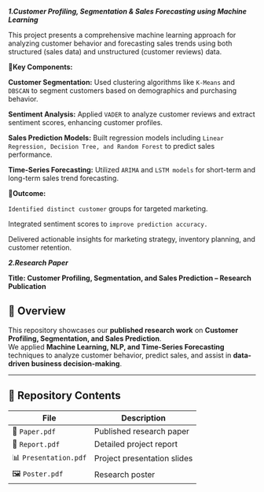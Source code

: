 ***1.Customer Profiling, Segmentation & Sales Forecasting using Machine Learning***

This project presents a comprehensive machine learning approach for analyzing customer behavior and forecasting sales trends using both structured (sales data) and unstructured (customer reviews) data.

**🚀Key Components:**

**Customer Segmentation:** Used clustering algorithms like `K-Means` and `DBSCAN` to segment customers based on demographics and purchasing behavior.

**Sentiment Analysis:** Applied `VADER` to analyze customer reviews and extract sentiment scores, enhancing customer profiles.

**Sales Prediction Models:** Built regression models including `Linear Regression, Decision Tree, and Random Forest` to predict sales performance.

**Time-Series Forecasting:** Utilized `ARIMA` and `LSTM models` for short-term and long-term sales trend forecasting.

**🎯Outcome:**

`Identified distinct customer` groups for targeted marketing.

Integrated sentiment scores to `improve prediction accuracy.`

Delivered actionable insights for marketing strategy, inventory planning, and customer retention.

***2.Research Paper***

**Title: Customer Profiling, Segmentation, and Sales Prediction – Research Publication** 

## 📝 Overview  
This repository showcases our **published research work** on **Customer Profiling, Segmentation, and Sales Prediction**.  
We applied **Machine Learning, NLP, and Time-Series Forecasting** techniques to analyze customer behavior, predict sales, and assist in **data-driven business decision-making**.

---

## 📂 Repository Contents  
| File | Description |
|------|-------------|
| 📄 `Paper.pdf` | Published research paper |
| 📑 `Report.pdf` | Detailed project report |
| 📊 `Presentation.pdf` | Project presentation slides |
| 🖼 `Poster.pdf` | Research poster |

